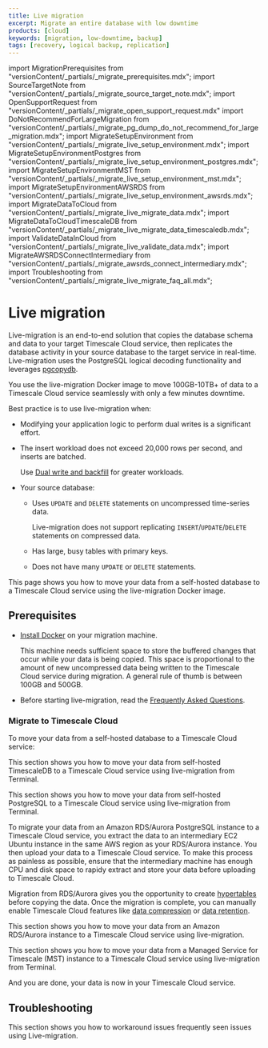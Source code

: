 ```yaml
---
title: Live migration
excerpt: Migrate an entire database with low downtime
products: [cloud]
keywords: [migration, low-downtime, backup]
tags: [recovery, logical backup, replication]
---
```

import MigrationPrerequisites from "versionContent/_partials/_migrate_prerequisites.mdx";
import SourceTargetNote from "versionContent/_partials/_migrate_source_target_note.mdx";
import OpenSupportRequest from "versionContent/_partials/_migrate_open_support_request.mdx"
import DoNotRecommendForLargeMigration from "versionContent/_partials/_migrate_pg_dump_do_not_recommend_for_large_migration.mdx";
import MigrateSetupEnvironment from "versionContent/_partials/_migrate_live_setup_environment.mdx";
import MigrateSetupEnvironmentPostgres from "versionContent/_partials/_migrate_live_setup_environment_postgres.mdx";
import MigrateSetupEnvironmentMST from "versionContent/_partials/_migrate_live_setup_environment_mst.mdx";
import MigrateSetupEnvironmentAWSRDS from "versionContent/_partials/_migrate_live_setup_environment_awsrds.mdx";
import MigrateDataToCloud from "versionContent/_partials/_migrate_live_migrate_data.mdx";
import MigrateDataToCloudTimescaleDB from "versionContent/_partials/_migrate_live_migrate_data_timescaledb.mdx";
import ValidateDataInCloud from "versionContent/_partials/_migrate_live_validate_data.mdx";
import MigrateAWSRDSConnectIntermediary from "versionContent/_partials/_migrate_awsrds_connect_intermediary.mdx";
import Troubleshooting from "versionContent/_partials/_migrate_live_migrate_faq_all.mdx";

# Live migration

Live-migration is an end-to-end solution that copies the database schema and data to
your target Timescale Cloud service, then replicates the database activity in your source database to the target service in real-time. Live-migration uses the PostgreSQL logical decoding functionality and leverages [pgcopydb].

You use the live-migration Docker image to move 100GB-10TB+ of data to a Timescale Cloud service seamlessly with only a few minutes downtime.

Best practice is to use live-migration when:
- Modifying your application logic to perform dual writes is a significant effort. 
- The insert workload does not exceed 20,000 rows per second, and inserts are batched.

  Use [Dual write and backfill][dual-write-and-backfill] for greater workloads.
- Your source database:
  - Uses `UPDATE` and `DELETE` statements on uncompressed time-series data.

    Live-migration does not support replicating `INSERT`/`UPDATE`/`DELETE` statements on compressed data.
  - Has large, busy tables with primary keys.
  - Does not have many `UPDATE` or `DELETE` statements.

<DoNotRecommendForLargeMigration />

This page shows you how to move your data from a self-hosted database to a Timescale Cloud service using
the live-migration Docker image.  

## Prerequisites

<MigrationPrerequisites />

- [Install Docker][install-docker] on your migration machine.

  This machine needs sufficient space to store the buffered changes that occur while your data is 
  being copied. This space is proportional to the amount of new uncompressed data being written to 
  the Timescale Cloud service during migration. A general rule of thumb is between 100GB and 500GB.

- Before starting live-migration, read the [Frequently Asked Questions][FAQ].

### Migrate to Timescale Cloud

To move your data from a self-hosted database to a Timescale Cloud service:

<Tabs label="Live migration">

<Tab title="From TimescaleDB">

This section shows you how to move your data from self-hosted TimescaleDB to a Timescale Cloud service 
using live-migration from Terminal.

<MigrateSetupEnvironment />

<MigrateDataToCloudTimescaleDB />

<ValidateDataInCloud />

</Tab>
<Tab title="From PostgreSQL">

This section shows you how to move your data from self-hosted PostgreSQL to a Timescale Cloud service using 
live-migration from Terminal.

<MigrateSetupEnvironmentPostgres />

<MigrateDataToCloud />

<ValidateDataInCloud />

</Tab>
<Tab title="From AWS RDS/Aurora">

To migrate your data from an Amazon RDS/Aurora PostgreSQL instance to a Timescale Cloud service, you extract the data to an intermediary
EC2 Ubuntu instance in the same AWS region as your RDS/Aurora instance. You then upload your data to a Timescale Cloud service.
To make this process as painless as possible, ensure that the intermediary machine has enough CPU and disk space to
rapidy extract and store your data before uploading to Timescale Cloud.

Migration from RDS/Aurora gives you the opportunity to create [hypertables][about-hypertables] before copying the data. Once the migration is complete, you can manually enable Timescale Cloud features like [data compression][data-compression] or [data retention][data-retention].

This section shows you how to move your data from an Amazon RDS/Aurora instance to a Timescale Cloud service
using live-migration.


<MigrateAWSRDSConnectIntermediary />

<MigrateSetupEnvironmentAWSRDS />

<MigrateDataToCloud />

<ValidateDataInCloud />

</Tab>

<Tab title="From MST">

This section shows you how to move your data from a Managed Service for Timescale (MST) instance to a 
Timescale Cloud service using live-migration from Terminal. 

<MigrateSetupEnvironmentMST />

<MigrateDataToCloudTimescaleDB />

<ValidateDataInCloud />

</Tab>
</Tabs>

And you are done, your data is now in your Timescale Cloud service. 

## Troubleshooting

This section shows you how to workaround issues frequently seen issues using Live-migration.

<Troubleshooting />

[about-hypertables]: /use-timescale/:currentVersion:/hypertables/
[data-compression]: /use-timescale/:currentVersion:/compression/
[data-retention]: /use-timescale/:currentVersion:/data-retention/
[from-postgres]: /migrate/:currentVersion:/live-migration/live-migration-from-postgres/
[from-timescaledb]: /migrate/:currentVersion:/live-migration/live-migration-from-timescaledb/
[pg-dump-and-restore]: /migrate/:currentVersion:/pg-dump-and-restore/
[dual-write-and-backfill]: /migrate/:currentVersion:/dual-write-and-backfill/
[live-migration-playbook]: /migrate/:currentVersion:/playbooks/rds-timescale-live-migration/
[FAQ]: /migrate/:currentVersion:/troubleshooting
[pgcopydb]: https://github.com/dimitri/pgcopydb
[install-docker]: https://docs.docker.com/engine/install/
